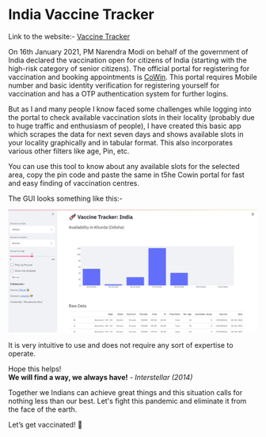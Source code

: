 # India Vaccine Tracker

Link to the website:- [Vaccine Tracker](https://vaccine-tracker-india.herokuapp.com/)

On 16th January 2021, PM Narendra Modi on behalf of the government of India declared the vaccination open for citizens of India (starting with the high-risk category of senior citizens). The official portal for registering for vaccination and booking appointments is [CoWin](https://www.cowin.gov.in/home). This portal requires Mobile number and basic identity verification for registering yourself for vaccination and has a OTP authentication system for further logins.

But as I and many people I know faced some challenges while logging into the portal to check available vaccination slots in their locality (probably due to huge traffic and enthusiasm of people), I have created this basic app which scrapes the data for next seven days and shows available slots in your locality graphically and in tabular format. This also incorporates various other filters like age, Pin, etc.

You can use this tool to know about any available slots for the selected area, copy the pin code and paste the same in t5he Cowin portal for fast and easy finding of vaccination centres.

The GUI looks something like this:-  

![GUI Demo](https://github.com/mrout94/vaccine-tracker/blob/main/images/app_demo.png "Front End")

It is very intuitive to use and does not require any sort of expertise to operate.

Hope this helps!  
**We will find a way, we always have!** - *Interstellar (2014)*  

Together we Indians can achieve great things and this situation calls for nothing less than our best. Let's fight this pandemic and eliminate it from the face of the earth.

Let’s get vaccinated! :syringe:
